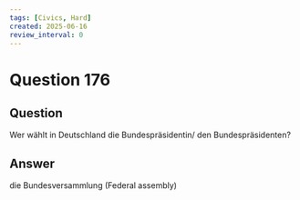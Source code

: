 ```yaml
---
tags: [Civics, Hard]
created: 2025-06-16
review_interval: 0
---
```


# Question 176

## Question

Wer wählt in Deutschland die Bundespräsidentin/ den Bundespräsidenten?

## Answer

die Bundesversammlung (Federal assembly)
